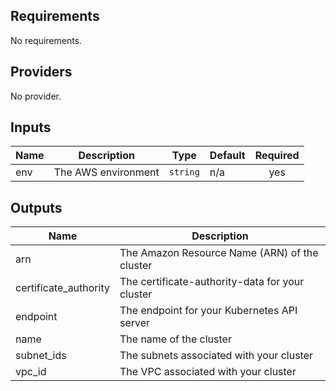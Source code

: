 <!-- BEGINNING OF PRE-COMMIT-TERRAFORM DOCS HOOK -->
## Requirements

No requirements.

## Providers

No provider.

## Inputs

| Name | Description | Type | Default | Required |
|------|-------------|------|---------|:--------:|
| env | The AWS environment | `string` | n/a | yes |

## Outputs

| Name | Description |
|------|-------------|
| arn | The Amazon Resource Name (ARN) of the cluster |
| certificate\_authority | The certificate-authority-data for your cluster |
| endpoint | The endpoint for your Kubernetes API server |
| name | The name of the cluster |
| subnet\_ids | The subnets associated with your cluster |
| vpc\_id | The VPC associated with your cluster |

<!-- END OF PRE-COMMIT-TERRAFORM DOCS HOOK -->
